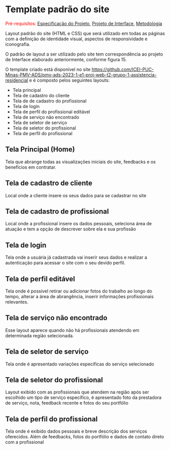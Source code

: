 # Template padrão do site

<span style="color:red">Pré-requisitos: <a href="2-Especificação do Projeto.md"> Especificação do Projeto</a></span>, <a href="3-Projeto de Interface.md"> Projeto de Interface</a>, <a href="4-Metodologia.md"> Metodologia</a>

Layout padrão do site (HTML e CSS) que será utilizado em todas as páginas com a definição de identidade visual, aspectos de responsividade e iconografia.

O padrão de layout a ser utilizado pelo site tem correspondência ao projeto de Interface
elaborado anteriormente, conforme figura 15.

O template criado está disponível no site 
https://github.com/ICEI-PUC-Minas-PMV-ADS/pmv-ads-2023-1-e1-proj-web-t2-grupo-1-assistencia-residencial e é composto pelos seguintes layouts:
- Tela principal
- Tela de cadastro do cliente
- Tela de de cadastro do profissional
- Tela de login
- Tela de perfil do profissional editável
- Tela de serviço não encontrado
- Tela de seletor de serviço
- Tela de seletor do profissional
- Tela de perfil do profissional

## Tela Principal (Home) 
Tela que abrange todas as visualizações iniciais do site, feedbacks e os benefícios em contratar.
<img>

## Tela de cadastro de cliente
Local onde a cliente insere os seus dados para se cadastrar no site
<img>

## Tela de cadastro de profissional
Local onde a profissional insere os dados pessoais, seleciona área de atuação e tem a opção de descrever sobre ela e sua profissão
<img>

## Tela de login
Tela onde a usuária já cadastrada vai inserir seus dados e realizar a autenticação para acessar o site com o seu devido perfil.
<img>

## Tela de perfil editável
Tela onde é possível retirar ou adicionar fotos do trabalho ao longo do tempo, alterar a área de abrangência, inserir informações profissionais relevantes.
<img>

## Tela de serviço não encontrado
Esse layout aparece quando não há profissionais atendendo em determinada região selecionada.
<img>

## Tela de seletor de serviço
Tela onde é apresentado variações específicas do serviço selecionado
<img>

## Tela de seletor do profissional  
Layout exibido com as profissionais que atendem na região após ser escolhido um tipo de serviço específico, é apresentado foto da prestadora de serviço, nota, feedback recente e fotos do seu portfólio
<img>

## Tela de perfil do profissional
Tela onde é exibido dados pessoais e breve descrição dos serviços oferecidos. Além de feedbacks, fotos do portfólio e dados de contato direto com a profissional
<img>
